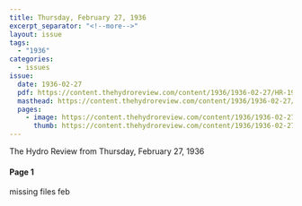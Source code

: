 ```yaml
---
title: Thursday, February 27, 1936
excerpt_separator: "<!--more-->"
layout: issue
tags:
  - "1936"
categories:
  - issues
issue:
  date: 1936-02-27
  pdf: https://content.thehydroreview.com/content/1936/1936-02-27/HR-1936-02-27.pdf
  masthead: https://content.thehydroreview.com/content/1936/1936-02-27/masthead/HR-1936-02-27.jpg
  pages:
    - image: https://content.thehydroreview.com/content/1936/1936-02-27/medium/HR-1936-02-27-01.jpg
      thumb: https://content.thehydroreview.com/content/1936/1936-02-27/thumbnails/HR-1936-02-27-01.jpg
---
```


The Hydro Review from Thursday, February 27, 1936

<!--more-->

<h4>Page 1</h4>
<p>missing files feb</p>

